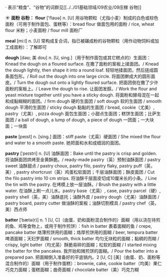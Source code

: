 · 表示“粮食”、“谷物”的词群见[[../../01基础领域/09农业/09庄稼 谷物]]

☀ <span class="category">**面粉 谷粉：**</span>
<span class="vocabulary">**flour**</span> ['flaʊə] 
<span class="definition">n. [U] 用谷物颗粒（尤指小麦）制成的白色或棕色面粉（可用于制作面包、蛋糕等）：</span>bread flour 做面包用的面粉 / rice, wheat flour 米粉；小麦面粉 / flour mill 面粉厂

<span class="vocabulary">**meal**</span> [mi:l] 
<span class="definition">n. [U] 常构成复合词，指已被碾成粉的谷物颗粒（用作动物饲料或加工成面粉）：</span>了解即可
                      
<span class="vocabulary">**dough**</span> [dəʊ; 美 doʊ]
<span class="definition">n. [U, sing.]（用于制作面包或其它糕点的）生面团：</span>Knead the dough on a floured surface. 在撒了面粉的案板上揉面团。/ Knead the dough lightly, then shape it into a round loaf. 轻轻地揉面团，然后搓成圆条面包形。/ Roll out the dough into one large circle. 将面团擀成大的圆形面皮。/ Turn the dough out onto a lightly floured surface. 把面团倒在撒了少许面粉的案板上。/ Leave the dough to rise. 让面团发醇。/ Work the flour and yeast mixture together until you have a sticky dough. 将面粉和酵母混在一起和成黏糊糊的面团。/ firm dough 硬的生面团 / soft dough 软的生面团 / smooth dough 平滑的生面团 / sticky dough 黏黏的生面团 / bread, cookie（尤美）, pastry（尤美）, pizza dough 面包生面团；小甜点生面团；糕饼生面团；比萨生面团 / a ball of dough, a lump of dough, a piece of dough 一团面；一大块面；一块面

<span class="vocabulary">**paste**</span> [peɪst]
<span class="definition">n. [sing.] 面团：</span>stiff paste（尤英）硬面团 / She mixed the flour and water to a smooth paste. 她把面和水和成细润的面团。
           
<span class="vocabulary">**pastry**</span> [ˈpeɪstri]
<span class="definition">n. [U] 油酥面团：</span>Bake until the pastry is crisp and golden. 将油酥面团烘烤至金黄酥脆。/ ready-made pastry（英）预制油酥面团 / pastry sweet 油酥甜点 / pastry choux, pastry filo, pastry flaky, pastry puff（英，美）, pastry shortcrust（英）鸡蛋松软面团；千层油酥面团；酥皮面团 / Cut the filo pastry into 10 cm strips. 将油酥千层面皮切成10厘米长的小条。/ Line the tin with the pastry. 在烤模上放一层油酥。/ Brush the pastry with a little water. 在油酥上刷一点儿水。pastry base（尤英）, case, pastry parcel（硬）, pastry shell（英，美）油酥底托；油酥外皮 / pastry dough（尤美）油酥面团 / pastry board, pastry cutter 做油酥的案板；油酥切割模具 / pastry chef（英，美）西点师
           
<span class="vocabulary">**batter**</span> [ˈbætə(r)]
<span class="definition">n. 1 [U, C]（由蛋、奶和面粉混合制作的）面糊（用以浇在待煎的鱼、鸡等食物上，或用于制作煎饼）：</span>fish in batter 裹着面糊的鱼 / crepe, pancake batter 烙薄煎饼用的面糊；烙厚煎饼用的面糊 / beer, tempura batter 啤酒面糊；天妇罗面糊 / smooth, thick batter 均匀无块粒的面糊；黏稠的而糊 / crispy, light batter（均尤英）酥脆易碎的面糊；松软的面糊 / I started mixing the batter for the pancakes. 我开始和摊煎饼的面糊。/ Pour the batter into a prepared pan. 把面糊倒入准备好的平底锅内。<span class="definition">2 [U, C] [美]（由蛋、奶、面粉等混合制作的）面糊（用于制作蛋糕）：</span>brownie, cake, cookie batter（均美）果仁巧克力面糊；蛋糕面糊；曲奇面糊 / chocolate batter（美）巧克力糊
